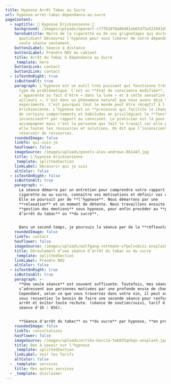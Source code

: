 ```yaml
---
title: Hypnose Arrêt Tabac ou Sucre
url: hypnose-arret-tabac-dependance-au-sucre
pageContent:
  - suptitle: 🌟 Hypnose Ericksonienne 🌟
    background: /images/uploads/openart-cf7f01878a86401eb65475a521041d92_raw.jpg
    heroSubtitle: Marre de la cigarette ou de vos grignotages qui dictent votre
      quotidien? Découvrez l'hypnose pour vous libérer de votre dépendance en 1
      seule séance seulement.
    button2Label: Séance à distance
    button1Label: Prendre RDV au cabinet
    title: Arrêt du Tabac & Dépendance au Sucre
    _template: hero
    button1Link: contact
    button2Link: contact
  - isTextOnRight: true
    isButtonAlt: true
    paragraph: L’hypnose est un outil très puissant qui fonctionne très bien sur ce
      type de problématique. C’est un **état de conscience modifiée**, qui
      s’apparente au fait d’être « dans la lune » et à cette sensation d’être «
      ailleurs ». C’est donc un phénomène naturel que nous avons déjà tous
      expérimenté. C’est pourquoi tout le monde peut être réceptif à l’hypnose
      éricksonienne. L’hypnose est un **processus qui facilite le changement**
      de certains comportements et habitudes en privilégiant le **fonctionnement
      inconscient** par rapport au conscient. Le praticien est là pour
      accompagner mais c’est la personne qui fait le travail car elle possède en
      elle toutes les ressources et solutions. On dit que l’inconscient est un
      réservoir de ressources.
    roundedImage: false
    linkTo: qui-suis-je
    hasFlower: false
    imageSource: /images/uploads/pexels-alex-andrews-861443.jpg
    title: L’hypnose éricksonienne
    _template: splittedSection
    linkLabel: Découvrir qui je suis
    altColor: false
  - isTextOnRight: false
    isButtonAlt: true
    paragraph: >-
      La séance démarre par un entretien pour comprendre votre rapport à la
      cigarette ou au sucre, connaitre vos motivations et définir vos objectifs.
      Elle se poursuit par de **l’hypnose**. Nous démarrons par une
      **relaxation** et un moment de détente. Nous travaillons ensuite sur la
      **gestion des émotions** sous hypnose, pour enfin procéder au **protocole
      d’arrêt du tabac** ou **du sucre**.


      Dans un second temps, je poursuis la séance par de la **réflexologie auriculaire**. Je réalise une stimulation de plusieurs zones réflexes au niveau de l’oreille avec un stylet. Enfin, je termine la séance par la **pose de graines auriculaires** que vous garderez sur vous et pourrez stimuler vous-même. Cela vous permettra d’avoir une aide supplémentaire en rentrant chez vous, après la séance.
    roundedImage: false
    linkTo: contact
    hasFlower: false
    imageSource: /images/uploads/wolfgang-rottmann-xfpwlvvbczi-unsplash.jpg
    title: Déroulement d’une séance d’arrêt du tabac ou du sucre
    _template: splittedSection
    linkLabel: Prendre RDV
    altColor: false
  - isTextOnRight: true
    isButtonAlt: true
    paragraph: >-
      **Une seule séance** est souvent suffisante. Toutefois, mes séances
      s’adressent aux personnes motivées par une profonde envie de changement.
      Cependant, selon ce que vous traversez dans votre vie, il peut arriver que
      vous ressentiez le besoin de faire une seconde séance pour renforcer votre
      arrêt et éviter toute rechute. (séance de soutien/suivi, tarif d'une
      séance d'1h : 65€).


      **Séance d'arrêt du tabac** ou **du sucre** par hypnose, **en présentiel** ou **à distance** (en visio), prévoir **1h30 à 2h.**
    roundedImage: false
    linkTo: consultations
    hasFlower: false
    imageSource: /images/uploads/erriko-boccia-twb035qnbqs-unsplash.jpg
    title: Bon à savoir sur l'hypnose
    _template: splittedSection
    linkLabel: Voir les Tarifs
    altColor: false
  - _template: services
    title: Mes autres services
  - _template: disclaimer
---
```

